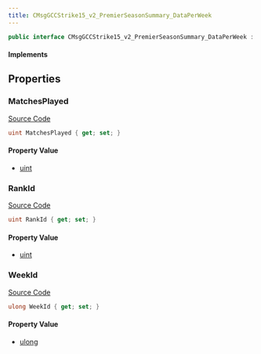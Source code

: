 ```yaml
---
title: CMsgGCCStrike15_v2_PremierSeasonSummary_DataPerWeek
---
```


```csharp
public interface CMsgGCCStrike15_v2_PremierSeasonSummary_DataPerWeek : ITypedProtobuf<CMsgGCCStrike15_v2_PremierSeasonSummary_DataPerWeek>, INativeHandle
```

#### Implements

## Properties

### MatchesPlayed

[Source Code](https://github.com/swiftly-solution/swiftlys2/blob/beta/managed/src/SwiftlyS2.Generated/Protobufs/Interfaces/CMsgGCCStrike15_v2_PremierSeasonSummary_DataPerWeek.cs#L19)

```csharp
uint MatchesPlayed { get; set; }
```

#### Property Value

- [uint](https://learn.microsoft.com/dotnet/api/system.uint32)

### RankId

[Source Code](https://github.com/swiftly-solution/swiftlys2/blob/beta/managed/src/SwiftlyS2.Generated/Protobufs/Interfaces/CMsgGCCStrike15_v2_PremierSeasonSummary_DataPerWeek.cs#L16)

```csharp
uint RankId { get; set; }
```

#### Property Value

- [uint](https://learn.microsoft.com/dotnet/api/system.uint32)

### WeekId

[Source Code](https://github.com/swiftly-solution/swiftlys2/blob/beta/managed/src/SwiftlyS2.Generated/Protobufs/Interfaces/CMsgGCCStrike15_v2_PremierSeasonSummary_DataPerWeek.cs#L13)

```csharp
ulong WeekId { get; set; }
```

#### Property Value

- [ulong](https://learn.microsoft.com/dotnet/api/system.uint64)

